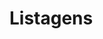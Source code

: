 <!-- #

## alterando algo no banco de dados
- cria a migration
- cria o model (se necessario)
- adiciona o model no loader
- cria o controller e a rota

Validacoes  eagendaentos

yarn add date-fns@next



## Config MongoDB

```
docker run --name mongobarber -p 27017:27017 -d -t mongo
```

similar ao sequelize
```
yarn add mongoose
``` -->

# Listagens
